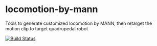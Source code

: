 # locomotion-by-mann
Tools to generate customized locomotion by MANN, then retarget the motion clip to target quadrupedal robot

[![Build Status](https://app.travis-ci.com/codyly/locomotion-by-mann.svg?token=CDfmzUJWJzecrrwezjvh&branch=main)](https://app.travis-ci.com/codyly/locomotion-by-mann)